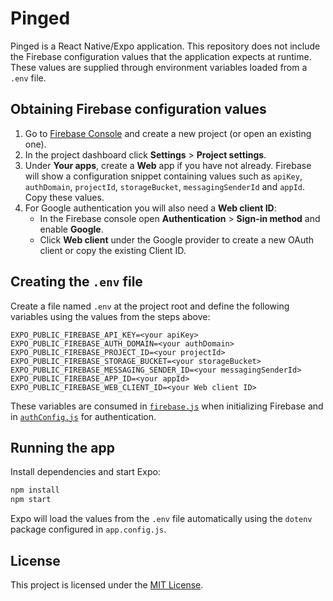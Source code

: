 # Pinged

Pinged is a React Native/Expo application. This repository does not include the Firebase configuration values that the application expects at runtime. These values are supplied through environment variables loaded from a `.env` file.

## Obtaining Firebase configuration values

1. Go to [Firebase Console](https://console.firebase.google.com/) and create a new project (or open an existing one).
2. In the project dashboard click **Settings** > **Project settings**.
3. Under **Your apps**, create a **Web** app if you have not already. Firebase will show a configuration snippet containing values such as `apiKey`, `authDomain`, `projectId`, `storageBucket`, `messagingSenderId` and `appId`. Copy these values.
4. For Google authentication you will also need a **Web client ID**:
   - In the Firebase console open **Authentication** > **Sign-in method** and enable **Google**.
   - Click **Web client** under the Google provider to create a new OAuth client or copy the existing Client ID.

## Creating the `.env` file

Create a file named `.env` at the project root and define the following variables using the values from the steps above:

```env
EXPO_PUBLIC_FIREBASE_API_KEY=<your apiKey>
EXPO_PUBLIC_FIREBASE_AUTH_DOMAIN=<your authDomain>
EXPO_PUBLIC_FIREBASE_PROJECT_ID=<your projectId>
EXPO_PUBLIC_FIREBASE_STORAGE_BUCKET=<your storageBucket>
EXPO_PUBLIC_FIREBASE_MESSAGING_SENDER_ID=<your messagingSenderId>
EXPO_PUBLIC_FIREBASE_APP_ID=<your appId>
EXPO_PUBLIC_FIREBASE_WEB_CLIENT_ID=<your Web client ID>
```

These variables are consumed in [`firebase.js`](firebase.js) when initializing Firebase and in [`authConfig.js`](authConfig.js) for authentication.

## Running the app

Install dependencies and start Expo:

```bash
npm install
npm start
```

Expo will load the values from the `.env` file automatically using the `dotenv` package configured in `app.config.js`.

## License

This project is licensed under the [MIT License](LICENSE).
